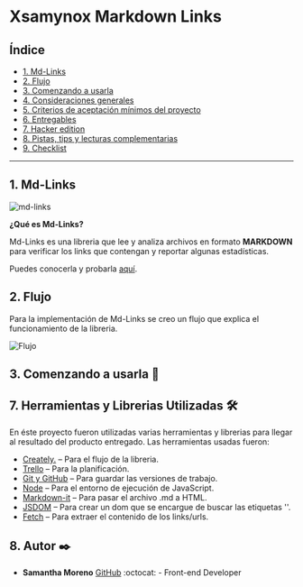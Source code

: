 # Xsamynox Markdown Links

## Índice

* [1. Md-Links](#1-md-links)
* [2. Flujo](#2-flujo)
* [3. Comenzando a usarla](#3-comenzando-a-usarla)
* [4. Consideraciones generales](#4-consideraciones-generales)
* [5. Criterios de aceptación mínimos del proyecto](#5-criterios-de-aceptación-mínimos-del-proyecto)
* [6. Entregables](#6-entregables)
* [7. Hacker edition](#7-hacker-edition)
* [8. Pistas, tips y lecturas complementarias](#8-pistas-tips-y-lecturas-complementarias)
* [9. Checklist](#9-checklist)

***

## 1. Md-Links

![md-links](https://user-images.githubusercontent.com/110297/42118443-b7a5f1f0-7bc8-11e8-96ad-9cc5593715a6.jpg)


**¿Qué es Md-Links?**

Md-Links es una libreria que lee y analiza archivos en formato **MARKDOWN**  para verificar los links que contengan y reportar algunas estadísticas.

Puedes conocerla y probarla [aquí](https://comida-paratodos.web.app/).
## 2. Flujo

Para la implementación de Md-Links se creo un flujo que explica el funcionamiento de la libreria.

![Flujo](src/Images-readme/flujo.png)
## 3. Comenzando a usarla 🚀




## 7. Herramientas y Librerias Utilizadas 🛠️

En éste proyecto fueron utilizadas varias herramientas y librerias para llegar al resultado del producto entregado.
Las herramientas usadas fueron:

* [Creately.](https://app.creately.com/diagram/yKVuqoX0LcV/edit) – Para el flujo de la libreria.
* [Trello](https://trello.com/b/SlpQ5I8n/md-links-%F0%9F%94%97) – Para la planificación.
* [Git y GitHub](https://github.com/xsamynox/SCL014-md-links) – Para guardar las versiones de trabajo.
* [Node](https://nodejs.org/es) – Para el entorno de ejecución de JavaScript.
* [Markdown-it](https://github.com/markdown-it/markdown-it) – Para pasar el archivo .md a HTML.
* [JSDOM](https://github.com/jsdom/jsdom) – Para crear un dom que se encargue de buscar las etiquetas '<a>'.
* [Fetch](https://www.npmjs.com/package/fetch) – Para extraer el contenido de los links/urls.

## 8. Autor ✒️

* **Samantha Moreno** [GitHub](https://github.com/xsamynox) :octocat: - Front-end Developer
